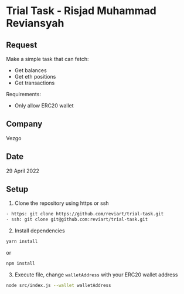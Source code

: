 # Trial Task - Risjad Muhammad Reviansyah

## Request

Make a simple task that can fetch:
- Get balances
- Get eth positions
- Get transactions

Requirements:
- Only allow ERC20 wallet

## Company
Vezgo

## Date
29 April 2022

## Setup

1. Clone the repository using https or ssh
```bash
- https: git clone https://github.com/reviart/trial-task.git
- ssh: git clone git@github.com:reviart/trial-task.git
```

2. Install dependencies
```bash
yarn install
```
or
```bash
npm install
```

3. Execute file, change `walletAddress` with your ERC20 wallet address
```bash
node src/index.js --wallet walletAddress
```
